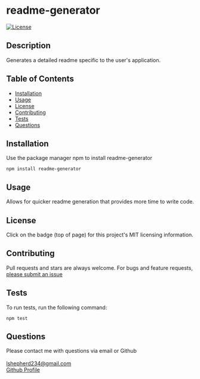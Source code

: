 # readme-generator
[![License](https://img.shields.io/badge/License-MIT-yellow.svg)](https://opensource.org/licenses/MIT)  

## Description
Generates a detailed readme specific to the user's application.

## Table of Contents
- [Installation](#installation)
- [Usage](#usage)
- [License](#license)
- [Contributing](#contributing)
- [Tests](#tests)
- [Questions](#questions)

## Installation
Use the package manager npm to install readme-generator  
<pre><code>npm install readme-generator</code></pre>

## Usage
Allows for quicker readme generation that provides more time to write code.

## License  
Click on the badge (top of page) for this project's MIT licensing information.

## Contributing
Pull requests and stars are always welcome. For bugs and feature requests, [please submit an issue](https://github.com/ShepLT1/readme-generator/issues/new)

## Tests  
To run tests, run the following command:
<pre><code>npm test</pre></code>

## Questions
Please contact me with questions via email or Github  
<br>
lshepherd234@gmail.com  
[Github Profile](https://github.com/ShepLT1)